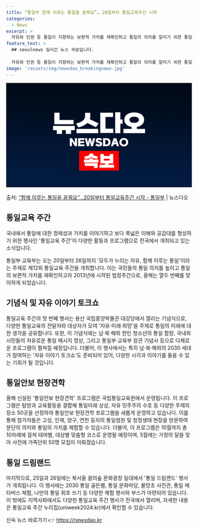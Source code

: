 ```yaml
---
title: “통일부 함께 이루는 통일을 꿈꿔요”… 20일부터 통일교육주간 시작
categories:
  - News
excerpt: >
  자유와 인권 등 통일이 지향하는 보편적 가치를 재확인하고 통일의 의미를 알리기 위한 통일교육 주간이 운영된다…
feature_text: >
  ## seoulnews 실시간 뉴스 속보입니다.

  자유와 인권 등 통일이 지향하는 보편적 가치를 재확인하고 통일의 의미를 알리기 위한 통일교육 주간이 운영된다…
image: '/assets/img/newsdao_breakingnews.jpg'
---
```


![뉴스다오 속보](/assets/img/newsdao_breakingnews.jpg)

<p>출처: <a href="https://newsdao.kr/3838" rel="dofollow">“함께 이루는 통일을 꿈꿔요”…20일부터 통일교육주간 시작 - 통일부</a> | 뉴스다오</p>

<h2 data-ke-size="size26">통일교육 주간</h2>
국내에서 통일에 대한 정체성과 가치를 이야기하고 보다 폭넓은 이해와 공감대를 형성하기 위한 행사인 '통일교육 주간'이 다양한 활동과 프로그램으로 전국에서 개최되고 있는 소식입니다. 

<p data-ke-size="size16">통일부·교육부는 오는 20일부터 26일까지 '모두가 누리는 자유, 함께 이루는 통일'이라는 주제로 제12회 통일교육 주간을 개최합니다. 이는 국민들의 통일 의지를 높이고 통일의 보편적 가치를 재확인하고자 2013년에 시작된 법정주간으로, 올해는 열두 번째를 맞이하게 되었습니다.</p>

<h2 data-ke-size="size26">기념식 및 자유 이야기 토크쇼</h2>
통일교육 주간의 첫 번째 행사는 용산 국립중앙박물관 대강당에서 열리는 기념식으로, 다양한 통일교육의 전달자와 대상자가 모여 '자유·미래·희망'을 주제로 통일의 미래에 대한 생각을 공유합니다. 또한, 이 기념식에는 남·북·해외 한인 청소년의 통일 합창, 국내외 시민들의 자유로운 통일 메시지 영상, 그리고 통일부·교육부 장관 기념사 등으로 다채로운 프로그램이 펼쳐질 예정입니다. 더불어, 이 행사에서는 특히 남·북·해외의 2030 세대가 참여하는 '자유 이야기 토크쇼'도 준비되어 있어, 다양한 시각과 이야기를 들을 수 있는 기회가 될 것입니다.

<h2 data-ke-size="size26">통일안보 현장견학</h2>
올해 신설된 '통일안보 현장견학' 프로그램은 국립통일교육원에서 운영됩니다. 이 프로그램은 탐방과 교육활동을 결합해 통일미래 상상, 자유 민주주의 수호 등 다양한 주제의 장소 50곳을 선정하여 통일안보 현장견학 프로그램을 새롭게 운영하고 있습니다. 이를 통해 참가자들은 고성, 인제, 양구, 연천 등지의 통일염원 및 청정생태 현장을 방문하여 분단의 의미와 통일의 가치를 체험할 수 있습니다. 더불어, 이 프로그램은 10월까지 총 10차례에 걸쳐 테마별, 대상별 맞춤형 코스로 운영될 예정이며, 5월에는 가정의 달을 맞아 사전에 가족단위 50명 모집이 이뤄졌습니다.

<h2 data-ke-size="size26">통일 드림랜드</h2>
마지막으로, 25일과 26일에는 북서울 꿈의숲 문화광장 일대에서 '통일 드림랜드' 행사가 개최됩니다. 이 행사에는 2030 통일 골든벨, 통일 문화마당, 물망초 사진관, 통일 메타버스 체험, 나만의 통일 휘호 쓰기 등 다양한 체험 행사와 부스가 마련되어 있습니다. 이 밖에도 지역사회에서도 다양한 통일교육 주간 행사가 전국에서 열리며, 자세한 내용은 통일교육 주간 누리집(uniweek2024.kr)에서 확인할 수 있습니다. 

신속 뉴스 바로가기 👉 <a href="https://newsdao.kr" rel="dofollow">https://newsdao.kr</a>


